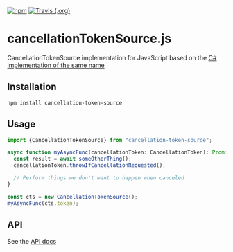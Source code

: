 [![npm](https://img.shields.io/npm/v/cancellation-token-source.svg?style=flat-square)](https://www.npmjs.com/package/cancellation-token-source)
[![Travis (.org)](https://img.shields.io/travis/Xapphire13/cancellationTokenSource.js.svg?style=flat-square)](https://travis-ci.org/Xapphire13/cancellationTokenSource.js)

# cancellationTokenSource.js
CancellationTokenSource implementation for JavaScript based on the
[C# implementation of the same name](https://docs.microsoft.com/en-us/dotnet/api/system.threading.cancellationtokensource)

## Installation
```
npm install cancellation-token-source
```

## Usage
```JavaScript
import {CancellationTokenSource} from "cancellation-token-source";

async function myAsyncFunc(cancellationToken: CancellationToken): Promise<void> {
  const result = await someOtherThing();
  cancellationToken.throwIfCancellationRequested();

  // Perform things we don't want to happen when canceled
}

const cts = new CancellationTokenSource();
myAsyncFunc(cts.token);
```

## API
See the [API docs](https://xapphire13.github.io/cancellationTokenSource.js)
